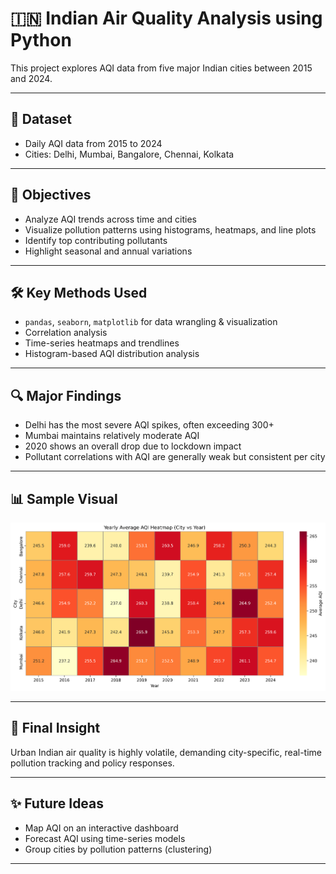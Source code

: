 # 🇮🇳 Indian Air Quality Analysis using Python

This project explores AQI data from five major Indian cities between 2015 and 2024.

---

## 📂 Dataset

- Daily AQI data from 2015 to 2024
- Cities: Delhi, Mumbai, Bangalore, Chennai, Kolkata

---

## 🎯 Objectives

- Analyze AQI trends across time and cities
- Visualize pollution patterns using histograms, heatmaps, and line plots
- Identify top contributing pollutants
- Highlight seasonal and annual variations

---

## 🛠️ Key Methods Used

- `pandas`, `seaborn`, `matplotlib` for data wrangling & visualization
- Correlation analysis
- Time-series heatmaps and trendlines
- Histogram-based AQI distribution analysis

---

## 🔍 Major Findings

- Delhi has the most severe AQI spikes, often exceeding 300+
- Mumbai maintains relatively moderate AQI
- 2020 shows an overall drop due to lockdown impact
- Pollutant correlations with AQI are generally weak but consistent per city

---

## 📊 Sample Visual

![Heatmap](heatmap-3.png)

---

## 🧠 Final Insight

Urban Indian air quality is highly volatile, demanding city-specific, real-time pollution tracking and policy responses.

---

## ✨ Future Ideas

- Map AQI on an interactive dashboard
- Forecast AQI using time-series models
- Group cities by pollution patterns (clustering)

---

